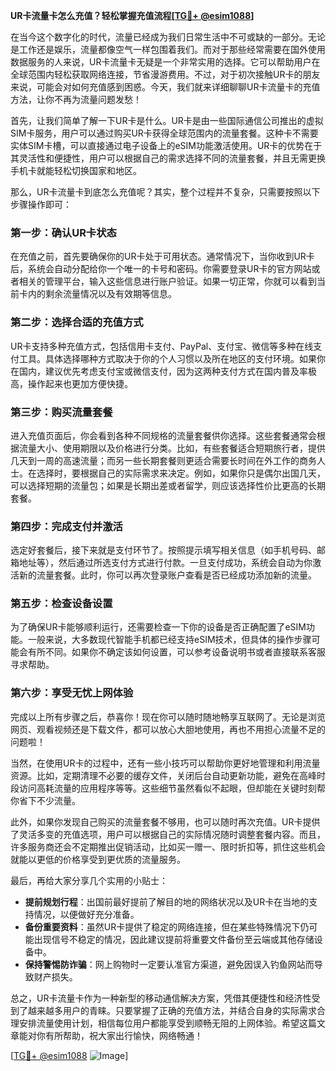 **UR卡流量卡怎么充值？轻松掌握充值流程[[TG💪+ @esim1088](https://t.me/s/esim1088)]**

在当今这个数字化的时代，流量已经成为我们日常生活中不可或缺的一部分。无论是工作还是娱乐，流量都像空气一样包围着我们。而对于那些经常需要在国外使用数据服务的人来说，UR卡流量卡无疑是一个非常实用的选择。它可以帮助用户在全球范围内轻松获取网络连接，节省漫游费用。不过，对于初次接触UR卡的朋友来说，可能会对如何充值感到困惑。今天，我们就来详细聊聊UR卡流量卡的充值方法，让你不再为流量问题发愁！

首先，让我们简单了解一下UR卡是什么。UR卡是由一些国际通信公司推出的虚拟SIM卡服务，用户可以通过购买UR卡获得全球范围内的流量套餐。这种卡不需要实体SIM卡槽，可以直接通过电子设备上的eSIM功能激活使用。UR卡的优势在于其灵活性和便捷性，用户可以根据自己的需求选择不同的流量套餐，并且无需更换手机卡就能轻松切换国家和地区。

那么，UR卡流量卡到底怎么充值呢？其实，整个过程并不复杂，只需要按照以下步骤操作即可：

### **第一步：确认UR卡状态**
在充值之前，首先要确保你的UR卡处于可用状态。通常情况下，当你收到UR卡后，系统会自动分配给你一个唯一的卡号和密码。你需要登录UR卡的官方网站或者相关的管理平台，输入这些信息进行账户验证。如果一切正常，你就可以看到当前卡内的剩余流量情况以及有效期等信息。

### **第二步：选择合适的充值方式**
UR卡支持多种充值方式，包括信用卡支付、PayPal、支付宝、微信等多种在线支付工具。具体选择哪种方式取决于你的个人习惯以及所在地区的支付环境。如果你在国内，建议优先考虑支付宝或微信支付，因为这两种支付方式在国内普及率极高，操作起来也更加方便快捷。

### **第三步：购买流量套餐**
进入充值页面后，你会看到各种不同规格的流量套餐供你选择。这些套餐通常会根据流量大小、使用期限以及价格进行分类。比如，有些套餐适合短期旅行者，提供几天到一周的高速流量；而另一些长期套餐则更适合需要长时间在外工作的商务人士。在选择时，要根据自己的实际需求来决定。例如，如果你只是偶尔出国几天，可以选择短期的流量包；如果是长期出差或者留学，则应该选择性价比更高的长期套餐。

### **第四步：完成支付并激活**
选定好套餐后，接下来就是支付环节了。按照提示填写相关信息（如手机号码、邮箱地址等），然后通过所选支付方式进行付款。一旦支付成功，系统会自动为你激活新的流量套餐。此时，你可以再次登录账户查看是否已经成功添加新的流量。

### **第五步：检查设备设置**
为了确保UR卡能够顺利运行，还需要检查一下你的设备是否正确配置了eSIM功能。一般来说，大多数现代智能手机都已经支持eSIM技术，但具体的操作步骤可能会有所不同。如果你不确定该如何设置，可以参考设备说明书或者直接联系客服寻求帮助。

### **第六步：享受无忧上网体验**
完成以上所有步骤之后，恭喜你！现在你可以随时随地畅享互联网了。无论是浏览网页、观看视频还是下载文件，都可以放心大胆地使用，再也不用担心流量不足的问题啦！

当然，在使用UR卡的过程中，还有一些小技巧可以帮助你更好地管理和利用流量资源。比如，定期清理不必要的缓存文件，关闭后台自动更新功能，避免在高峰时段访问高耗流量的应用程序等等。这些细节虽然看似不起眼，但却能在关键时刻帮你省下不少流量。

此外，如果你发现自己购买的流量套餐不够用，也可以随时再次充值。UR卡提供了灵活多变的充值选项，用户可以根据自己的实际情况随时调整套餐内容。而且，许多服务商还会不定期推出促销活动，比如买一赠一、限时折扣等，抓住这些机会就能以更低的价格享受到更优质的流量服务。

最后，再给大家分享几个实用的小贴士：
- **提前规划行程**：出国前最好提前了解目的地的网络状况以及UR卡在当地的支持情况，以便做好充分准备。
- **备份重要资料**：虽然UR卡提供了稳定的网络连接，但在某些特殊情况下仍可能出现信号不稳定的情况，因此建议提前将重要文件备份至云端或其他存储设备中。
- **保持警惕防诈骗**：网上购物时一定要认准官方渠道，避免因误入钓鱼网站而导致财产损失。

总之，UR卡流量卡作为一种新型的移动通信解决方案，凭借其便捷性和经济性受到了越来越多用户的青睐。只要掌握了正确的充值方法，并结合自身的实际需求合理安排流量使用计划，相信每位用户都能享受到顺畅无阻的上网体验。希望这篇文章能对你有所帮助，祝大家出行愉快，网络畅通！

[[TG💪+ @esim1088](https://t.me/s/esim1088) ![Image](https://i.postimg.cc/4NQfJmqS/Snipaste-2025-05-13-00-14-12.png)]